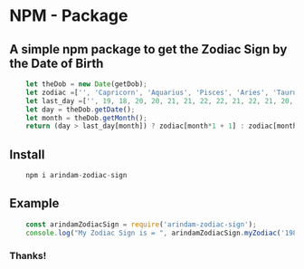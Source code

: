 # NPM - Package
## A simple npm package to get the Zodiac Sign by the Date of Birth

```javascript
    let theDob = new Date(getDob);
    let zodiac =['', 'Capricorn', 'Aquarius', 'Pisces', 'Aries', 'Taurus', 'Gemini', 'Cancer', 'Leo', 'Virgo', 'Libra', 'Scorpio', 'Sagittarius', 'Capricorn'];
    let last_day =['', 19, 18, 20, 20, 21, 21, 22, 22, 21, 22, 21, 20, 19];
    let day = theDob.getDate();
    let month = theDob.getMonth();
    return (day > last_day[month]) ? zodiac[month*1 + 1] : zodiac[month];
```

## Install

```javascript
    npm i arindam-zodiac-sign
```

## Example

```javascript
    const arindamZodiacSign = require('arindam-zodiac-sign');
    console.log("My Zodiac Sign is = ", arindamZodiacSign.myZodiac('1987-01-14'));
```

### Thanks!